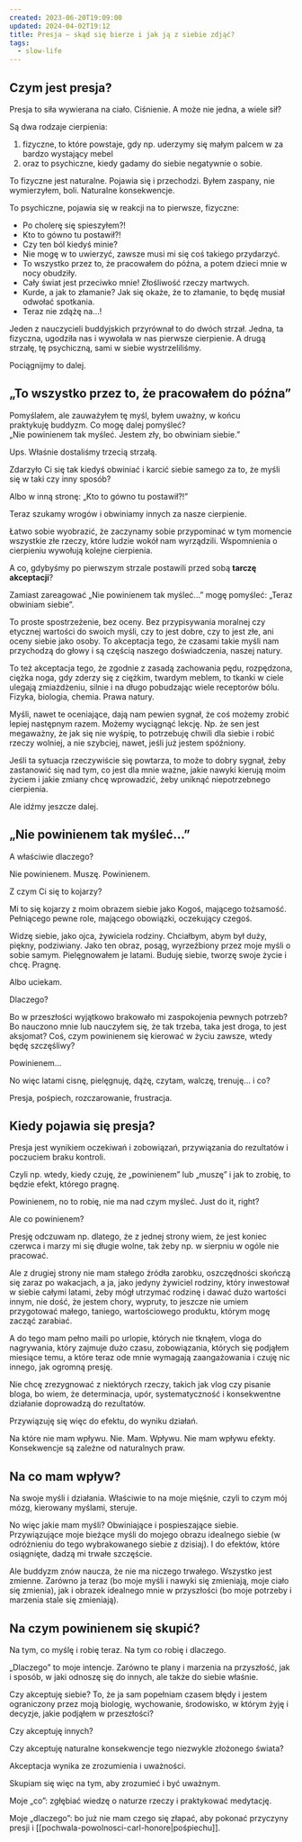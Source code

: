 ```yaml
---
created: 2023-06-20T19:09:00
updated: 2024-04-02T19:12
title: Presja – skąd się bierze i jak ją z siebie zdjąć?
tags:
  - slow-life
---
```


## Czym jest presja?

Presja to siła wywierana na ciało. Ciśnienie. A może nie jedna, a wiele sił?

Są dwa rodzaje cierpienia:
1. fizyczne, to które powstaje, gdy np. uderzymy się małym palcem w za bardzo wystający mebel
2. oraz to psychiczne, kiedy gadamy do siebie negatywnie o sobie.

To fizyczne jest naturalne. Pojawia się i przechodzi. Byłem zaspany, nie wymierzyłem, boli. Naturalne konsekwencje.

To psychiczne, pojawia się w reakcji na to pierwsze, fizyczne:

- Po cholerę się spieszyłem?!
- Kto to gówno tu postawił?!
- Czy ten ból kiedyś minie?
- Nie mogę w to uwierzyć, zawsze musi mi się coś takiego przydarzyć.
- To wszystko przez to, że pracowałem do późna, a potem dzieci mnie w nocy obudziły.
- Cały świat jest przeciwko mnie! Złośliwość rzeczy martwych.
- Kurde, a jak to złamanie? Jak się okaże, że to złamanie, to będę musiał odwołać spotkania.
- Teraz nie zdążę na…!

Jeden z nauczycieli buddyjskich przyrównał to do dwóch strzał. Jedna, ta fizyczna, ugodziła nas i wywołała w nas pierwsze cierpienie. A drugą strzałę, tę psychiczną, sami w siebie wystrzeliliśmy.

Pociągnijmy to dalej.

## „To wszystko przez to, że pracowałem do późna”

Pomyślałem, ale zauważyłem tę myśl, byłem uważny, w końcu praktykuję buddyzm. Co mogę dalej pomyśleć?  
„Nie powinienem tak myśleć. Jestem zły, bo obwiniam siebie.”

Ups. Właśnie dostaliśmy trzecią strzałą.

Zdarzyło Ci się tak kiedyś obwiniać i karcić siebie samego za to, że myśli się w taki czy inny sposób?

Albo w inną stronę: „Kto to gówno tu postawił?!”

Teraz szukamy wrogów i obwiniamy innych za nasze cierpienie.

Łatwo sobie wyobrazić, że zaczynamy sobie przypominać w tym momencie wszystkie złe rzeczy, które ludzie wokół nam wyrządzili. Wspomnienia o cierpieniu wywołują kolejne cierpienia.

A co, gdybyśmy po pierwszym strzale postawili przed sobą **tarczę akceptacji**?

Zamiast zareagować „Nie powinienem tak myśleć…” mogę pomyśleć: „Teraz obwiniam siebie”.

To proste spostrzeżenie, bez oceny. Bez przypisywania moralnej czy etycznej wartości do swoich myśli, czy to jest dobre, czy to jest złe, ani oceny siebie jako osoby. To akceptacja tego, że czasami takie myśli nam przychodzą do głowy i są częścią naszego doświadczenia, naszej natury.

To też akceptacja tego, że zgodnie z zasadą zachowania pędu, rozpędzona, ciężka noga, gdy zderzy się z ciężkim, twardym meblem, to tkanki w ciele ulegają zmiażdżeniu, silnie i na długo pobudzając wiele receptorów bólu. Fizyka, biologia, chemia. Prawa natury.

Myśli, nawet te oceniające, dają nam pewien sygnał, że coś możemy zrobić lepiej następnym razem. Możemy wyciągnąć lekcję. Np. że sen jest megaważny, że jak się nie wyśpię, to potrzebuję chwili dla siebie i robić rzeczy wolniej, a nie szybciej, nawet, jeśli już jestem spóźniony.

Jeśli ta sytuacja rzeczywiście się powtarza, to może to dobry sygnał, żeby zastanowić się nad tym, co jest dla mnie ważne, jakie nawyki kierują moim życiem i jakie zmiany chcę wprowadzić, żeby uniknąć niepotrzebnego cierpienia.

Ale idźmy jeszcze dalej.

## „Nie powinienem tak myśleć…”

A właściwie dlaczego?

Nie powinienem. Muszę. Powinienem.

Z czym Ci się to kojarzy?

Mi to się kojarzy z moim obrazem siebie jako Kogoś, mającego tożsamość. Pełniącego pewne role, mającego obowiązki, oczekujący czegoś.

Widzę siebie, jako ojca, żywiciela rodziny. Chciałbym, abym był duży, piękny, podziwiany. Jako ten obraz, posąg, wyrzeźbiony przez moje myśli o sobie samym. Pielęgnowałem je latami. Buduję siebie, tworzę swoje życie i chcę. Pragnę.

Albo uciekam.

Dlaczego?

Bo w przeszłości wyjątkowo brakowało mi zaspokojenia pewnych potrzeb? Bo nauczono mnie lub nauczyłem się, że tak trzeba, taka jest droga, to jest aksjomat? Coś, czym powinienem się kierować w życiu zawsze, wtedy będę szczęśliwy?

Powinienem…

No więc latami cisnę, pielęgnuję, dążę, czytam, walczę, trenuję… i co?

Presja, pośpiech, rozczarowanie, frustracja.

## Kiedy pojawia się presja?

Presja jest wynikiem oczekiwań i zobowiązań, przywiązania do rezultatów i poczuciem braku kontroli.

Czyli np. wtedy, kiedy czuję, że „powinienem” lub „muszę” i jak to zrobię, to będzie efekt, którego pragnę.

Powinienem, no to robię, nie ma nad czym myśleć. Just do it, right?

Ale co powinienem?

Presję odczuwam np. dlatego, że z jednej strony wiem, że jest koniec czerwca i marzy mi się długie wolne, tak żeby np. w sierpniu w ogóle nie pracować.

Ale z drugiej strony nie mam stałego źródła zarobku, oszczędności skończą się zaraz po wakacjach, a ja, jako jedyny żywiciel rodziny, który inwestował w siebie całymi latami, żeby mógł utrzymać rodzinę i dawać dużo wartości innym, nie dość, że jestem chory, wypruty, to jeszcze nie umiem przygotować małego, taniego, wartościowego produktu, którym mogę zacząć zarabiać.

A do tego mam pełno maili po urlopie, których nie tknąłem, vloga do nagrywania, który zajmuje dużo czasu, zobowiązania, których się podjąłem miesiące temu, a które teraz ode mnie wymagają zaangażowania i czuję nic innego, jak ogromną presję.

Nie chcę zrezygnować z niektórych rzeczy, takich jak vlog czy pisanie bloga, bo wiem, że determinacja, upór, systematyczność i konsekwentne działanie doprowadzą do rezultatów.

Przywiązuję się więc do efektu, do wyniku działań.

Na które nie mam wpływu. Nie. Mam. Wpływu. Nie mam wpływu efekty. Konsekwencje są zależne od naturalnych praw.

## Na co mam wpływ?

Na swoje myśli i działania. Właściwie to na moje mięśnie, czyli to czym mój mózg, kierowany myślami, steruje.

No więc jakie mam myśli? Obwiniające i pospieszające siebie. Przywiązujące moje bieżące myśli do mojego obrazu idealnego siebie (w odróżnieniu do tego wybrakowanego siebie z dzisiaj). I do efektów, które osiągnięte, dadzą mi trwałe szczęście.

Ale buddyzm znów naucza, że nie ma niczego trwałego. Wszystko jest zmienne. Zarówno ja teraz (bo moje myśli i nawyki się zmieniają, moje ciało się zmienia), jak i obrazek idealnego mnie w przyszłości (bo moje potrzeby i marzenia stale się zmieniają).

## Na czym powinienem się skupić?

Na tym, co myślę i robię teraz. Na tym co robię i dlaczego.

„Dlaczego” to moje intencje. Zarówno te plany i marzenia na przyszłość, jak i sposób, w jaki odnoszę się do innych, ale także do siebie właśnie.

Czy akceptuję siebie? To, że ja sam popełniam czasem błędy i jestem ograniczony przez moją biologię, wychowanie, środowisko, w którym żyję i decyzje, jakie podjąłem w przeszłości?

Czy akceptuję innych?

Czy akceptuję naturalne konsekwencje tego niezwykle złożonego świata?

Akceptacja wynika ze zrozumienia i uważności.

Skupiam się więc na tym, aby zrozumieć i być uważnym.

Moje „co”: zgłębiać wiedzę o naturze rzeczy i praktykować medytację.

Moje „dlaczego”: bo już nie mam czego się złapać, aby pokonać przyczyny presji i [[pochwala-powolnosci-carl-honore|pośpiechu]].